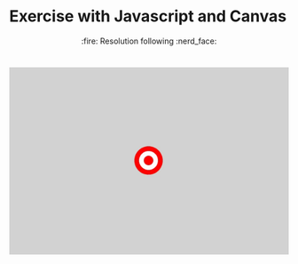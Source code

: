 # Exercise with Javascript and Canvas

 <p align="center"> 
 :fire: Resolution following :nerd_face:
</p>

 <h1 align="center">
  <img alt="acertaAlvo" title="#acertaAlvo" src="./img/acertaAlvo.gif" />
</h1>